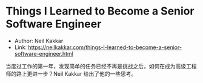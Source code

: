 # Things I Learned to Become a Senior Software Engineer

* Author: Neil Kakkar
* Link: https://neilkakkar.com/things-I-learned-to-become-a-senior-software-engineer.html

当度过工作的第一年，发现简单的任务已经不再是挑战之后，如何在成为高级工程师的路上更进一步？Neil Kakkar 给出了他的一些思考。
